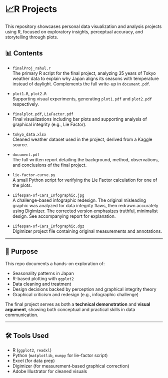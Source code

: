 # 📈R Projects

This repository showcases personal data visualization and analysis projects using R, focused on exploratory insights, perceptual accuracy, and storytelling through plots.

## 📊 Contents

- `finalProj_rahul.r`  
  The primary R script for the final project, analyzing 35 years of Tokyo weather data to explain why Japan aligns its seasons with temperature instead of daylight. Complements the full write-up in `document.pdf`.

- `plot1.R`, `plot2.R`  
  Supporting visual experiments, generating `plot1.pdf` and `plot2.pdf` respectively.

- `finalplot.pdf`, `LieFactor.pdf`  
  Final visualizations including bar plots and supporting analysis of graphical integrity (e.g., Lie Factor).

- `tokyo_data.xlsx`  
  Cleaned weather dataset used in the project, derived from a Kaggle source.

- `document.pdf`  
  The full written report detailing the background, method, observations, and conclusions of the final project.

- `lie-factor-curve.py`  
  A small Python script for verifying the Lie Factor calculation for one of the plots.

- `Lifespan-of-Cars_Infographic.jpg`  
  A challenge-based infographic redesign. The original misleading graphic was analyzed for data integrity flaws, then redrawn accurately using Digimizer. The corrected version emphasizes truthful, minimalist design. See accompanying report for explanation.

- `Lifespan-of-Cars_Infographic.dgz`  
  Digimizer project file containing original measurements and annotations.

---

## 📌 Purpose

This repo documents a hands-on exploration of:
- Seasonality patterns in Japan
- R-based plotting with `ggplot2`
- Data cleaning and treatment
- Design decisions backed by perception and graphical integrity theory
- Graphical criticism and redesign (e.g., infographic challenge)

The final project serves as both a **technical demonstration** and **visual argument**, showing both conceptual and practical skills in data communication.

---

## 🛠️ Tools Used

- R (`ggplot2`, `readxl`)
- Python (`matplotlib`, `numpy` for lie-factor script)
- Excel (for data prep)
- Digimizer (for measurement-based graphical correction)
- Adobe Illustrator for cleaned visuals
